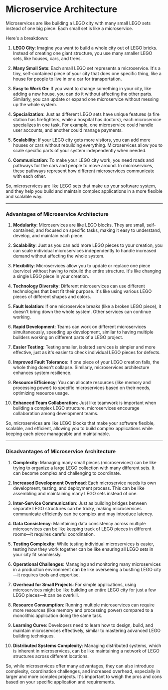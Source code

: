 # Microservice Architecture

Microservices are like building a LEGO city with many small LEGO sets instead of one big piece. Each small set is like a microservice.

Here's a breakdown:

1. **LEGO City**: Imagine you want to build a whole city out of LEGO bricks. Instead of creating one giant structure, you use many smaller LEGO sets, like houses, cars, and trees.

2. **Many Small Sets**: Each small LEGO set represents a microservice. It's a tiny, self-contained piece of your city that does one specific thing, like a house for people to live in or a car for transportation.

3. **Easy to Work On**: If you want to change something in your city, like adding a new house, you can do it without affecting the other parts. Similarly, you can update or expand one microservice without messing up the whole system.

4. **Specialization**: Just as different LEGO sets have unique features (a fire station has firefighters, while a hospital has doctors), each microservice specializes in one task. For example, one microservice could handle user accounts, and another could manage payments.

5. **Scalability**: If your LEGO city gets more visitors, you can add more houses or cars without rebuilding everything. Microservices allow you to scale specific parts of your system independently when needed.

6. **Communication**: To make your LEGO city work, you need roads and pathways for the cars and people to move around. In microservices, these pathways represent how different microservices communicate with each other.

So, microservices are like LEGO sets that make up your software system, and they help you build and maintain complex applications in a more flexible and scalable way.

---

### Advantages of Microservice Architecture

1. **Modularity**: Microservices are like LEGO blocks. They are small, self-contained, and focused on specific tasks, making it easy to understand, develop, and maintain each piece.

2. **Scalability**: Just as you can add more LEGO pieces to your creation, you can scale individual microservices independently to handle increased demand without affecting the whole system.

3. **Flexibility**: Microservices allow you to update or replace one piece (service) without having to rebuild the entire structure. It's like changing a single LEGO piece in your creation.

4. **Technology Diversity**: Different microservices can use different technologies that best fit their purpose. It's like using various LEGO pieces of different shapes and colors.

5. **Fault Isolation**: If one microservice breaks (like a broken LEGO piece), it doesn't bring down the whole system. Other services can continue working.

6. **Rapid Development**: Teams can work on different microservices simultaneously, speeding up development, similar to having multiple builders working on different parts of a LEGO project.

7. **Easier Testing**: Testing smaller, isolated services is simpler and more effective, just as it's easier to check individual LEGO pieces for defects.

8. **Improved Fault Tolerance**: If one piece of your LEGO creation falls, the whole thing doesn't collapse. Similarly, microservices architecture enhances system resilience.

9. **Resource Efficiency**: You can allocate resources (like memory and processing power) to specific microservices based on their needs, optimizing resource usage.

10. **Enhanced Team Collaboration**: Just like teamwork is important when building a complex LEGO structure, microservices encourage collaboration among development teams.

So, microservices are like LEGO blocks that make your software flexible, scalable, and efficient, allowing you to build complex applications while keeping each piece manageable and maintainable.

---

### Disadvantages of Microservice Architecture

1. **Complexity**: Managing many small pieces (microservices) can be like trying to organize a large LEGO collection with many different sets. It can become complex and challenging to coordinate.

2. **Increased Development Overhead**: Each microservice needs its own development, testing, and deployment process. This can be like assembling and maintaining many LEGO sets instead of one.

3. **Inter-Service Communication**: Just as building bridges between separate LEGO structures can be tricky, making microservices communicate efficiently can be complex and may introduce latency.

4. **Data Consistency**: Maintaining data consistency across multiple microservices can be like keeping track of LEGO pieces in different rooms—it requires careful coordination.

5. **Testing Complexity**: While testing individual microservices is easier, testing how they work together can be like ensuring all LEGO sets in your city fit seamlessly.

6. **Operational Challenges**: Managing and monitoring many microservices in a production environment can be like overseeing a bustling LEGO city—it requires tools and expertise.

7. **Overhead for Small Projects**: For simple applications, using microservices might be like building an entire LEGO city for just a few LEGO pieces—it can be overkill.

8. **Resource Consumption**: Running multiple microservices can require more resources (like memory and processing power) compared to a monolithic application doing the same task.

9. **Learning Curve**: Developers need to learn how to design, build, and maintain microservices effectively, similar to mastering advanced LEGO building techniques.

10. **Distributed Systems Complexity**: Managing distributed systems, which is inherent in microservices, can be like maintaining a network of LEGO structures across different locations.

So, while microservices offer many advantages, they can also introduce complexity, coordination challenges, and increased overhead, especially in larger and more complex projects. It's important to weigh the pros and cons based on your specific application and requirements.
